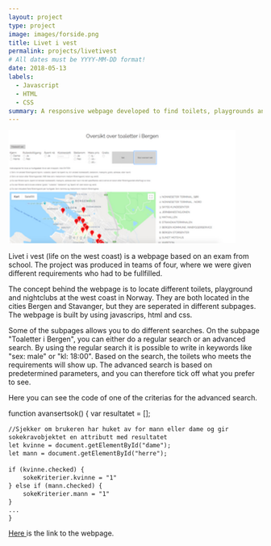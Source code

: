 ```yaml
---
layout: project
type: project
image: images/forside.png
title: Livet i vest
permalink: projects/livetivest
# All dates must be YYYY-MM-DD format!
date: 2018-05-13
labels:
  - Javascript
  - HTML
  - CSS
summary: A responsive webpage developed to find toilets, playgrounds and nightclubs on the west coast in Norway.
---
```

<div>
<img class="ui medium right floated rounded image" src="../images/advancedSearch.png" style="width:450px;">
</div>

Livet i vest (life on the west coast) is a webpage based on an exam from school. The project was produced in teams of four, where we were given different requirements who had to be fullfilled. 

The concept behind the webpage is to locate different toilets, playground and nightclubs at the west coast in Norway. They are both located in the cities Bergen and Stavanger, but they are seperated in different subpages. The webpage is built by using javascrips, html and css. 

Some of the subpages allows you to do different searches. On the subpage "Toaletter i Bergen", you can either do a regular search or an advanced search. By using the regular search it is possible to write in keywords like "sex: male" or "kl: 18:00". Based on the search, the toilets who meets the requirements will show up. The advanced search is based on predetermined parameters, and you can therefore tick off what you prefer to see. 

Here you can see the code of one of the criterias for the advanced search. 

function avansertsok() {
    var resultatet = [];

    //Sjekker om brukeren har huket av for mann eller dame og gir sokekravobjektet en attributt med resultatet
    let kvinne = document.getElementById("dame");
    let mann = document.getElementById("herre");

    if (kvinne.checked) {
        sokeKriterier.kvinne = "1"
    } else if (mann.checked) {
        sokeKriterier.mann = "1"
    }
    ...
    }


<a href="http://wildboy.uib.no/~gen009/index.html">Here </a> is the link to the webpage.
 
